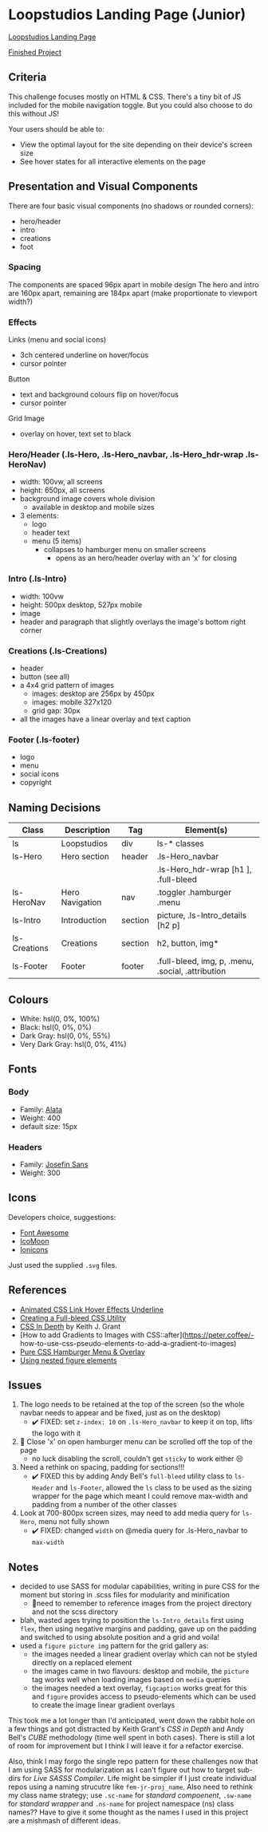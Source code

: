 # Loopstudios Landing Page (Junior)

[Loopstudios Landing Page](https://www.frontendmentor.io/challenges/loopstudios-landing-page-N88J5Onjw)

[Finished Project](https://janegca.github.io/fem-challenges/13-loopstudios/index.html)

## Criteria

This challenge focuses mostly on HTML & CSS. There's a tiny bit of JS included
for the mobile navigation toggle. But you could also choose to do this without
JS!

Your users should be able to:

- View the optimal layout for the site depending on their device's screen size
- See hover states for all interactive elements on the page

## Presentation and Visual Components

There are four basic visual components (no shadows or rounded corners):

- hero/header
- intro
- creations
- foot

### Spacing

The components are spaced 96px apart in mobile design The hero and intro are
160px apart, remaining are 184px apart (make proportionate to viewport width?)

### Effects

Links (menu and social icons)

- 3ch centered underline on hover/focus
- cursor pointer

Button

- text and background colours flip on hover/focus
- cursor pointer

Grid Image

- overlay on hover, text set to black

### Hero/Header (.ls-Hero, .ls-Hero_navbar, .ls-Hero_hdr-wrap .ls-HeroNav)

- width: 100vw, all screens
- height: 650px, all screens
- background image covers whole division
  - available in desktop and mobile sizes
- 3 elements:
  - logo
  - header text
  - menu (5 items)
    - collapses to hamburger menu on smaller screens
      - opens as an hero/header overlay with an 'x' for closing

### Intro (.ls-Intro)

- width: 100vw
- height: 500px desktop, 527px mobile
- image
- header and paragraph that slightly overlays the image's bottom right corner

### Creations (.ls-Creations)

- header
- button (see all)
- a 4x4 grid pattern of images
  - images: desktop are 256px by 450px
  - images: mobile 327x120
  - grid gap: 30px
- all the images have a linear overlay and text caption

### Footer (.ls-footer)

- logo
- menu
- social icons
- copyright

## Naming Decisions

| Class        | Description     | Tag     | Element(s)                                        |
| ------------ | --------------- | ------- | ------------------------------------------------- |
| ls           | Loopstudios     | div     | ls-\* classes                                     |
| ls-Hero      | Hero section    | header  | .ls-Hero_navbar                                   |
|              |                 |         | .ls-Hero_hdr-wrap [h1 ], .full-bleed              |
| ls-HeroNav   | Hero Navigation | nav     | .toggler .hamburger .menu                         |
| ls-Intro     | Introduction    | section | picture, .ls-Intro_details [h2 p]                 |
| ls-Creations | Creations       | section | h2, button, img\*                                 |
| ls-Footer    | Footer          | footer  | .full-bleed, img, p, .menu, .social, .attribution |

## Colours

- White: hsl(0, 0%, 100%)
- Black: hsl(0, 0%, 0%)
- Dark Gray: hsl(0, 0%, 55%)
- Very Dark Gray: hsl(0, 0%, 41%)

## Fonts

### Body

- Family: [Alata](https://fonts.google.com/specimen/Alata)
- Weight: 400
- default size: 15px

### Headers

- Family: [Josefin Sans](https://fonts.google.com/specimen/Josefin+Sans)
- Weight: 300

## Icons

Developers choice, suggestions:

- [Font Awesome](https://fontawesome.com)
- [IcoMoon](https://icomoon.io)
- [Ionicons](https://ionicons.com)

Just used the supplied `.svg` files.

## References

- [Animated CSS Link Hover Effects Underline](https://codeconvey.com/css-link-hover-effects-underline/)
- [Creating a Full-bleed CSS Utility](https://piccalil.li/tutorial/creating-a-full-bleed-css-utility)
- [CSS In Depth](https://www.manning.com/books/css-in-depth) by Keith J. Grant
- [How to add Gradients to Images with CSS::after](https://peter.coffee/-
  how-to-use-css-pseudo-elements-to-add-a-gradient-to-images)
- [Pure CSS Hamburger Menu & Overlay](https://www.youtube.com/watch?v=DZg6UfS5zYg)
- [Using nested figure elements](https://developer.paciellogroup.com/blog/2011/11/html5-accessibility-chops-using-nested-figure-elements/)

## Issues

1. The logo needs to be retained at the top of the screen (so the whole navbar
   needs to appear and be fixed, just as on the desktop)
   - ✔️ FIXED: set `z-index: 10` on `.ls-Hero_navbar` to keep it on top, lifts
     the logo with it
1. 🔴 Close 'x' on open hamburger menu can be scrolled off the top of the page
   - no luck disabling the scroll, couldn't get `sticky` to work either 😒
1. Need a rethink on spacing, padding for sections!!!
   - ✔️ FIXED this by adding Andy Bell's `full-bleed` utility class to
     `ls-Header` and `ls-Footer`, allowed the `ls` class to be used as the
     sizing wrapper for the page which meant I could remove max-width and
     padding from a number of the other classes
1. Look at 700-800px screen sizes, may need to add media query for `ls-Hero`,
   menu not fully shown
   - ✔️ FIXED: changed `width` on @media query for .ls-Hero_navbar to
     `max-width`

## Notes

- decided to use SASS for modular capabilities, writing in pure CSS for the
  moment but storing in .scss files for modularity and minification
  - 🔸need to remember to reference images from the project directory and not
    the scss directory
- blah, wasted ages trying to position the `ls-Intro_details` first using
  `flex`, then using negative margins and padding, gave up on the padding and
  switched to using absolute position and a grid and voila!
- used a `figure picture img` pattern for the grid gallery as:
  - the images needed a linear gradient overlay which can not be styled directly
    on a replaced element
  - the images came in two flavours: desktop and mobile, the `picture` tag works
    well when loading images based on `media` queries
  - the images needed a text overlay, `figcaption` works great for this and
    `figure` provides access to pseudo-elements which can be used to create the
    image linear gradient overlays

This took me a lot longer than I'd anticipated, went down the rabbit hole on a
few things and got distracted by Keith Grant's _CSS in Depth_ and Andy Bell's
_CUBE_ methodology (time well spent in both cases). There is still a lot of room
for improvement but I think I will leave it for a refactor exercise.

Also, think I may forgo the single repo pattern for these challenges now that I
am using SASS for modularization as I can't figure out how to target sub-dirs
for _Live SASSS Compiler_. Life might be simpler if I just create individual
repos using a naming strucutre like `fem-jr-proj_name`. Also need to rethink my
class name strategy; use `.sc-name` for _standard compoenent_, `.sw-name` for
_standard wrapper_ and `.ns-name` for project namespace (ns) class names?? Have
to give it some thought as the names I used in this project are a mishmash of
different ideas.
